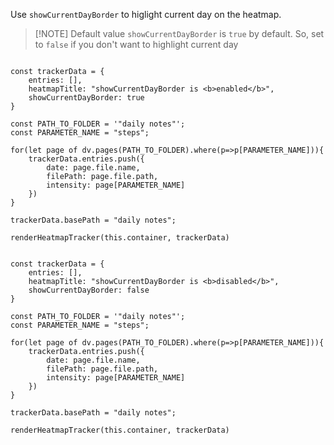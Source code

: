 Use `showCurrentDayBorder` to higlight current day on the heatmap.


> [!NOTE] Default value
> `showCurrentDayBorder` is `true` by default. So, set to `false` if you don't want to highlight current day

```dataviewjs

const trackerData = {
    entries: [],
    heatmapTitle: "showCurrentDayBorder is <b>enabled</b>",
    showCurrentDayBorder: true
}

const PATH_TO_FOLDER = '"daily notes"';
const PARAMETER_NAME = "steps";
 
for(let page of dv.pages(PATH_TO_FOLDER).where(p=>p[PARAMETER_NAME])){
    trackerData.entries.push({
        date: page.file.name,
        filePath: page.file.path,
        intensity: page[PARAMETER_NAME]
    })  
}

trackerData.basePath = "daily notes";

renderHeatmapTracker(this.container, trackerData)

```
```dataviewjs

const trackerData = {
    entries: [],
    heatmapTitle: "showCurrentDayBorder is <b>disabled</b>",
    showCurrentDayBorder: false
}

const PATH_TO_FOLDER = '"daily notes"';
const PARAMETER_NAME = "steps";
 
for(let page of dv.pages(PATH_TO_FOLDER).where(p=>p[PARAMETER_NAME])){
    trackerData.entries.push({
        date: page.file.name,
        filePath: page.file.path,
        intensity: page[PARAMETER_NAME]
    })  
}

trackerData.basePath = "daily notes";

renderHeatmapTracker(this.container, trackerData)

```
